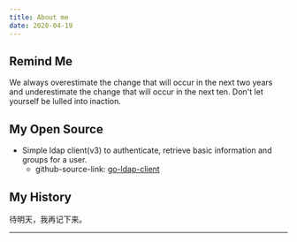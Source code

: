 ```yaml
---
title: About me
date: 2020-04-19
---
```


## Remind Me
We always overestimate the change that will occur in the next two years 
and underestimate the change that will occur in the next ten. 
Don't let yourself be lulled into inaction.


## My Open Source
* Simple ldap client(v3) to authenticate, retrieve basic information and groups for a user. 
    * github-source-link: [go-ldap-client](https://github.com/colynn/go-ldap-client) 

## My History

待明天，我再记下来。

---

<br/> 
